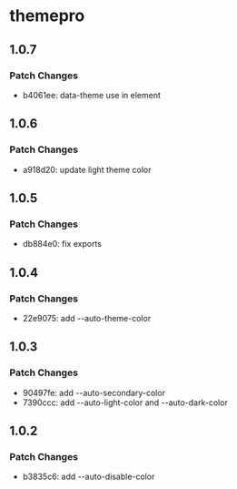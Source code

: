 # themepro

## 1.0.7

### Patch Changes

- b4061ee: data-theme use in element

## 1.0.6

### Patch Changes

- a918d20: update light theme color

## 1.0.5

### Patch Changes

- db884e0: fix exports

## 1.0.4

### Patch Changes

- 22e9075: add --auto-theme-color

## 1.0.3

### Patch Changes

- 90497fe: add --auto-secondary-color
- 7390ccc: add --auto-light-color and --auto-dark-color

## 1.0.2

### Patch Changes

- b3835c6: add --auto-disable-color

